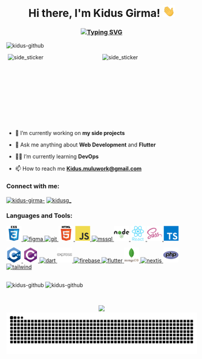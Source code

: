### <h1 align="center">Hi there, I'm Kidus Girma! <img src="https://raw.githubusercontent.com/ABSphreak/ABSphreak/master/gifs/Hi.gif" width="32px"> </h1>

<h3 align="center"><a href="https://git.io/typing-svg"><img src="https://readme-typing-svg.demolab.com?font=Segoe+UI&weight=900&size=19&pause=1000&color=FFFFFF&width=275&lines=A+passionate+frontend+developer" alt="Typing SVG" /></a></h3>

<p align="left"> <img src="https://komarev.com/ghpvc/?username=kidus-github&label=Profile%20views&color=0e75b6&style=flat" alt="kidus-github" /> </p>

<img align="right" width=250px height=200px alt="side_sticker" src="https://media.giphy.com/media/iK4L8kmsZtQUyNgfrm/giphy.gif" />

<img align="right" width=250px height=200px alt="side_sticker" src="https://media.giphy.com/media/GtCAl32NO43AqTzNca/giphy.gif" />

- 🔭 I’m currently working on **my side projects**
- 📱 Ask me anything about **Web Development** and **Flutter**
- 👨‍💻 I’m currently learning **DevOps**

- 📫 How to reach me **Kidus.muluwork@gmail.com**

<h3 align="left">Connect with me:</h3>
<p align="left">
<a href="https://linkedin.com/in/kidus-girma-" target="blank"><img align="center" src="https://raw.githubusercontent.com/rahuldkjain/github-profile-readme-generator/master/src/images/icons/Social/linked-in-alt.svg" alt="kidus-girma-" height="30" width="40" /></a>
<a href="https://instagram.com/kidusg_" target="blank"><img align="center" src="https://raw.githubusercontent.com/rahuldkjain/github-profile-readme-generator/master/src/images/icons/Social/instagram.svg" alt="kidusg_" height="30" width="40" /></a>
</p>

<h3 align="left">Languages and Tools:</h3>
<p align="left"> <a href="https://www.w3schools.com/css/" target="_blank" rel="noreferrer"> <img src="https://raw.githubusercontent.com/devicons/devicon/master/icons/css3/css3-original-wordmark.svg" alt="css3" width="40" height="40"/> </a> <a href="https://www.figma.com/" target="_blank" rel="noreferrer"> <img src="https://www.vectorlogo.zone/logos/figma/figma-icon.svg" alt="figma" width="40" height="40"/> </a> <a href="https://git-scm.com/" target="_blank" rel="noreferrer"> <img src="https://www.vectorlogo.zone/logos/git-scm/git-scm-icon.svg" alt="git" width="40" height="40"/> </a> <a href="https://www.w3.org/html/" target="_blank" rel="noreferrer"> <img src="https://raw.githubusercontent.com/devicons/devicon/master/icons/html5/html5-original-wordmark.svg" alt="html5" width="40" height="40"/> </a> <a href="https://developer.mozilla.org/en-US/docs/Web/JavaScript" target="_blank" rel="noreferrer"> <img src="https://raw.githubusercontent.com/devicons/devicon/master/icons/javascript/javascript-original.svg" alt="javascript" width="40" height="40"/> </a> <a href="https://www.microsoft.com/en-us/sql-server" target="_blank" rel="noreferrer"> <img src="https://www.svgrepo.com/show/303229/microsoft-sql-server-logo.svg" alt="mssql" width="40" height="40"/> </a> <a href="https://nodejs.org" target="_blank" rel="noreferrer"> <img src="https://raw.githubusercontent.com/devicons/devicon/master/icons/nodejs/nodejs-original-wordmark.svg" alt="nodejs" width="40" height="40"/> </a> <a href="https://reactjs.org/" target="_blank" rel="noreferrer"> <img src="https://raw.githubusercontent.com/devicons/devicon/master/icons/react/react-original-wordmark.svg" alt="react" width="40" height="40"/> </a> <a href="https://sass-lang.com" target="_blank" rel="noreferrer"> <img src="https://raw.githubusercontent.com/devicons/devicon/master/icons/sass/sass-original.svg" alt="sass" width="40" height="40"/> </a> <a href="https://www.typescriptlang.org/" target="_blank" rel="noreferrer"> <img src="https://raw.githubusercontent.com/devicons/devicon/master/icons/typescript/typescript-original.svg" alt="typescript" width="40" height="40"/> </a> </p>

<p align="left"> <a href="https://www.w3schools.com/cpp/" target="_blank" rel="noreferrer"> <img src="https://raw.githubusercontent.com/devicons/devicon/master/icons/cplusplus/cplusplus-original.svg" alt="cplusplus" width="40" height="40"/> </a> <a href="https://www.w3schools.com/cs/" target="_blank" rel="noreferrer"> <img src="https://raw.githubusercontent.com/devicons/devicon/master/icons/csharp/csharp-original.svg" alt="csharp" width="40" height="40"/> </a> <a href="https://dart.dev" target="_blank" rel="noreferrer"> <img src="https://www.vectorlogo.zone/logos/dartlang/dartlang-icon.svg" alt="dart" width="40" height="40"/> </a> <a href="https://expressjs.com" target="_blank" rel="noreferrer"> <img src="https://raw.githubusercontent.com/devicons/devicon/master/icons/express/express-original-wordmark.svg" alt="express" width="40" height="40"/> </a> <a href="https://firebase.google.com/" target="_blank" rel="noreferrer"> <img src="https://www.vectorlogo.zone/logos/firebase/firebase-icon.svg" alt="firebase" width="40" height="40"/> </a> <a href="https://flutter.dev" target="_blank" rel="noreferrer"> <img src="https://www.vectorlogo.zone/logos/flutterio/flutterio-icon.svg" alt="flutter" width="40" height="40"/> </a> <a href="https://www.mongodb.com/" target="_blank" rel="noreferrer"> <img src="https://raw.githubusercontent.com/devicons/devicon/master/icons/mongodb/mongodb-original-wordmark.svg" alt="mongodb" width="40" height="40"/> </a> <a href="https://nextjs.org/" target="_blank" rel="noreferrer"> <img src="https://cdn.worldvectorlogo.com/logos/nextjs-2.svg" alt="nextjs" width="40" height="40"/> </a> <a href="https://www.php.net" target="_blank" rel="noreferrer"> <img src="https://raw.githubusercontent.com/devicons/devicon/master/icons/php/php-original.svg" alt="php" width="40" height="40"/> </a> <a href="https://tailwindcss.com/" target="_blank" rel="noreferrer"> <img src="https://www.vectorlogo.zone/logos/tailwindcss/tailwindcss-icon.svg" alt="tailwind" width="40" height="40"/> </a> </p>

<br>

<div><img align="left" src="https://github-readme-stats.vercel.app/api/top-langs?username=kidus-github&show_icons=true&theme=radical&locale=en&layout=compact" alt="kidus-github" /></div>
<div>&nbsp;<img width=450px src="https://github-readme-stats.vercel.app/api?username=kidus-github&show_icons=true&theme=radical&locale=en" alt="kidus-github" /></div>

&nbsp;
&nbsp;

<!--🐍💬SNAKETITLE / 🌐WEBSITE: https://textanim.com/ -->
<p align="center">
<img src="https://i.imgur.com/x1KbuCq.gif" width="500">
  
<!--🐍📈SNAKEGRAPH / 🌐WEBSITE: https://github.com/Platane/snk -->
<picture>
  <source media="(prefers-color-scheme: dark)" srcset="https://raw.githubusercontent.com/D3vil0p3r/D3vil0p3r/output/github-contribution-grid-snake-dark.svg" />
  <source media="(prefers-color-scheme: light)" srcset="https://raw.githubusercontent.com/D3vil0p3r/D3vil0p3r/output/github-contribution-grid-snake.svg" />
  <img alt="github-snake" src="https://raw.githubusercontent.com/D3vil0p3r/D3vil0p3r/output/github-contribution-grid-snake.svg" />
</picture>

<!--![Snake animation](https://github.com/kidus-github/kidus-github/blob/output/github-contribution-grid-snake.svg)
Let's build something amazing together! 💻✨
<!--
<p><img align="left" src="https://github-readme-stats.vercel.app/api/top-langs?username=kidus-github&show_icons=true&locale=en&layout=compact" alt="kidus-github" /></p>

<p>&nbsp;<img align="center" src="https://github-readme-stats.vercel.app/api?username=kidus-github&show_icons=true&locale=en" alt="kidus-github" /></p>

<p><img align="center" src="https://github-readme-streak-stats.herokuapp.com/?user=kidus-github&" alt="kidus-github" /></p>

![Snake animation](https://github.com/Kidus-github/Kidus-github/blob/output/github-contribution-grid-snake.svg)

### 📈 My GitHub Contributions
![Snake animation](https://github.com/kidus-github/kidus-github/blob/output/github-contribution-grid-snake.svg)
-->
